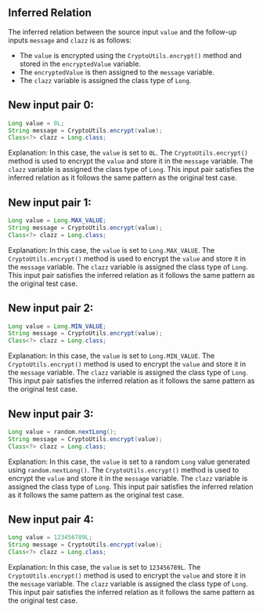 ## Inferred Relation
The inferred relation between the source input `value` and the follow-up inputs `message` and `clazz` is as follows:

- The `value` is encrypted using the `CryptoUtils.encrypt()` method and stored in the `encryptedValue` variable.
- The `encryptedValue` is then assigned to the `message` variable.
- The `clazz` variable is assigned the class type of `Long`.

## New input pair 0:
```java
Long value = 0L;
String message = CryptoUtils.encrypt(value);
Class<?> clazz = Long.class;
```
Explanation: In this case, the `value` is set to `0L`. The `CryptoUtils.encrypt()` method is used to encrypt the `value` and store it in the `message` variable. The `clazz` variable is assigned the class type of `Long`. This input pair satisfies the inferred relation as it follows the same pattern as the original test case.

## New input pair 1:
```java
Long value = Long.MAX_VALUE;
String message = CryptoUtils.encrypt(value);
Class<?> clazz = Long.class;
```
Explanation: In this case, the `value` is set to `Long.MAX_VALUE`. The `CryptoUtils.encrypt()` method is used to encrypt the `value` and store it in the `message` variable. The `clazz` variable is assigned the class type of `Long`. This input pair satisfies the inferred relation as it follows the same pattern as the original test case.

## New input pair 2:
```java
Long value = Long.MIN_VALUE;
String message = CryptoUtils.encrypt(value);
Class<?> clazz = Long.class;
```
Explanation: In this case, the `value` is set to `Long.MIN_VALUE`. The `CryptoUtils.encrypt()` method is used to encrypt the `value` and store it in the `message` variable. The `clazz` variable is assigned the class type of `Long`. This input pair satisfies the inferred relation as it follows the same pattern as the original test case.

## New input pair 3:
```java
Long value = random.nextLong();
String message = CryptoUtils.encrypt(value);
Class<?> clazz = Long.class;
```
Explanation: In this case, the `value` is set to a random `Long` value generated using `random.nextLong()`. The `CryptoUtils.encrypt()` method is used to encrypt the `value` and store it in the `message` variable. The `clazz` variable is assigned the class type of `Long`. This input pair satisfies the inferred relation as it follows the same pattern as the original test case.

## New input pair 4:
```java
Long value = 123456789L;
String message = CryptoUtils.encrypt(value);
Class<?> clazz = Long.class;
```
Explanation: In this case, the `value` is set to `123456789L`. The `CryptoUtils.encrypt()` method is used to encrypt the `value` and store it in the `message` variable. The `clazz` variable is assigned the class type of `Long`. This input pair satisfies the inferred relation as it follows the same pattern as the original test case.